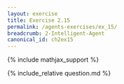 ```yaml
---
layout: exercise
title: Exercise 2.15
permalink: /agents-exercises/ex_15/
breadcrumb: 2-Intelligent-Agent
canonical_id: ch2ex15
---
```


{% include mathjax_support %}
<div id="hiddden">{% include_relative question.md %}</div>